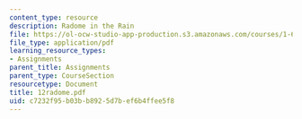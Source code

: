 ```yaml
---
content_type: resource
description: Radome in the Rain
file: https://ol-ocw-studio-app-production.s3.amazonaws.com/courses/1-63-advanced-fluid-dynamics-of-the-environment-fall-2002/c7232f95b03bb8925d7bef6b4ffee5f8_12radome.pdf
file_type: application/pdf
learning_resource_types:
- Assignments
parent_title: Assignments
parent_type: CourseSection
resourcetype: Document
title: 12radome.pdf
uid: c7232f95-b03b-b892-5d7b-ef6b4ffee5f8
---
```

